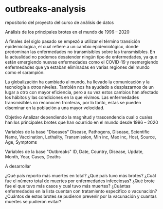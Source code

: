 # outbreaks-analysis
repositorio del proyecto del curso de análisis de datos

Análisis de los principales brotes en el mundo de 1996 – 2020

A finales del siglo pasado se empezó a utilizar el término transición epidemiológica, el cual refiere a un cambio epidemiológico, donde predominan las enfermedades no 
transmisibles sobre las transmisibles. En la actualidad no podemos desatender ningún tipo de enfermedades, ya que están emergiendo nuevas enfermedades como el COVID-19 y 
reemergiendo enfermedades que ya estaban eliminadas en varias regiones del mundo como el sarampión. 

La globalización ha cambiado al mundo, ha llevado la comunicación y la tecnología a otros niveles. También nos ha ayudado a desplazarnos de un lugar a otro con mayor eficiencia, 
pero a su vez estos cambios han afectado los hábitos y las condiciones en la que vivimos. Las enfermedades transmisibles no reconocen fronteras, por lo tanto, estas se pueden 
diseminar en la población a una mayor velocidad.

Objetivo
Analizar dependiendo la magnitud y trascendencia cual o cuales han los principales brotes que han ocurrido en el mundo desde 1996 – 2020


Variables de la base "Diseases"
Disease,	Pathogens,	Disease, Scientific Name,	Vaccination,	Lethality,	Transmission,	Min inc,	Max inc,	Host,	Source,	Age,	Symptoms

Variables de la base "Outbreaks"
ID,	Date,	Country,	Disease,	Update,	Month,	Year,	Cases,	Deaths

A desarrollar

¿Qué país reporto más muertes en total?
¿Qué país tuvo más brotes?
¿Cuál fue el número total de muertes por enfermedades infecciosas?
¿Qué brote fue el que tuvo más casos y cual tuvo más muertes?
¿Cuántas enfermedades en la lista cuentan con tratamiento específico o vacunación?
¿Cuántos de estos brotes se pudieron prevenir por la vacunación y cuantas muertes se pudieron evitar?

